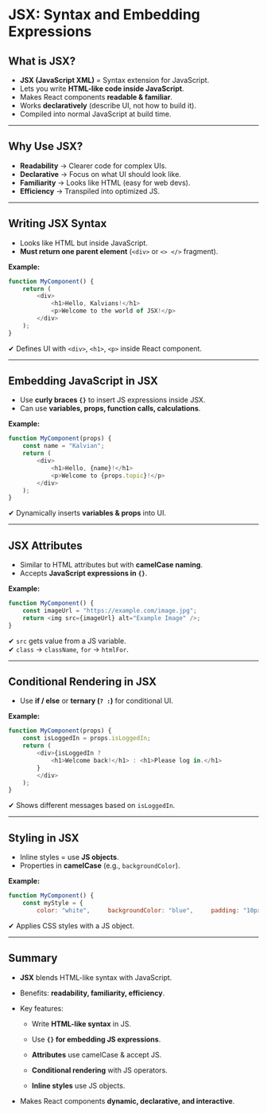 # JSX: Syntax and Embedding Expressions

## What is JSX?

- **JSX (JavaScript XML)** = Syntax extension for JavaScript.
- Lets you write **HTML-like code inside JavaScript**.
- Makes React components **readable & familiar**.
- Works **declaratively** (describe UI, not how to build it).
- Compiled into normal JavaScript at build time.

---

## Why Use JSX?

- **Readability** → Clearer code for complex UIs.
- **Declarative** → Focus on what UI should look like.
- **Familiarity** → Looks like HTML (easy for web devs).
- **Efficiency** → Transpiled into optimized JS.

---

## Writing JSX Syntax

- Looks like HTML but inside JavaScript.
- **Must return one parent element** (`<div>` or `<> </>` fragment).

**Example:**

```js
function MyComponent() {   
	return (     
		<div>       
			<h1>Hello, Kalvians!</h1>       
			<p>Welcome to the world of JSX!</p>     
		</div>   
	); 
}
```

✔ Defines UI with `<div>`, `<h1>`, `<p>` inside React component.

---

## Embedding JavaScript in JSX

- Use **curly braces `{}`** to insert JS expressions inside JSX.
- Can use **variables, props, function calls, calculations**.

**Example:**

```js
function MyComponent(props) {   
	const name = "Kalvian";   
	return (     
		<div>       
			<h1>Hello, {name}!</h1>       
			<p>Welcome to {props.topic}!</p>     
		</div>   
	); 
}
```

✔ Dynamically inserts **variables & props** into UI.

---

## JSX Attributes

- Similar to HTML attributes but with **camelCase naming**.
- Accepts **JavaScript expressions in `{}`**.

**Example:**

```js
function MyComponent() {   
	const imageUrl = "https://example.com/image.jpg";   
	return <img src={imageUrl} alt="Example Image" />; 
}

```
✔ `src` gets value from a JS variable.  
✔ `class` → `className`, `for` → `htmlFor`.

---

## Conditional Rendering in JSX

- Use **if / else** or **ternary (`? :`)** for conditional UI.

**Example:**

```js
function MyComponent(props) {   
	const isLoggedIn = props.isLoggedIn;   
	return (     
		<div>{isLoggedIn ? 
			<h1>Welcome back!</h1> : <h1>Please log in.</h1>
		}
		</div>   
	); 
}
```

✔ Shows different messages based on `isLoggedIn`.

---

## Styling in JSX

- Inline styles = use **JS objects**.
- Properties in **camelCase** (e.g., `backgroundColor`).

**Example:**

```js
function MyComponent() {   
	const myStyle = {     
		color: "white",     backgroundColor: "blue",     padding: "10px"   };   return (     <div style={myStyle}>       <h1>Hello, Kalvians!</h1>     </div>   ); }
```

✔ Applies CSS styles with a JS object.

---

## Summary

- **JSX** blends HTML-like syntax with JavaScript.
    
- Benefits: **readability, familiarity, efficiency**.
    
- Key features:
    
    - Write **HTML-like syntax** in JS.
        
    - Use **`{}` for embedding JS expressions**.
        
    - **Attributes** use camelCase & accept JS.
        
    - **Conditional rendering** with JS operators.
        
    - **Inline styles** use JS objects.
        
- Makes React components **dynamic, declarative, and interactive**.